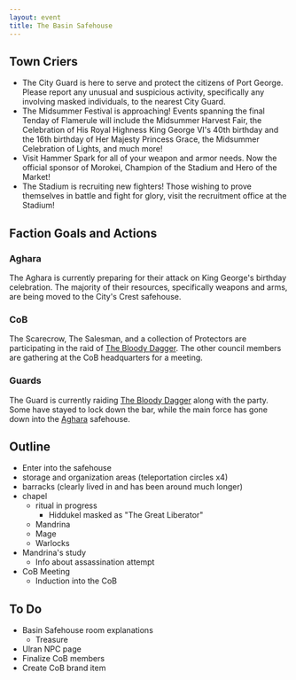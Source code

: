 ```yaml
---
layout: event
title: The Basin Safehouse
---
```

## Town Criers
- The City Guard is here to serve and protect the citizens of Port George. Please report any unusual and suspicious activity, specifically any involving masked individuals, to the nearest City Guard.
- The Midsummer Festival is approaching! Events spanning the final Tenday of Flamerule will include the Midsummer Harvest Fair, the Celebration of His Royal Highness King George VI's 40th birthday and the 16th birthday of Her Majesty Princess Grace, the Midsummer Celebration of Lights, and much more!
- Visit Hammer Spark for all of your weapon and armor needs. Now the official sponsor of Morokei, Champion of the Stadium and Hero of the Market!
- The Stadium is recruiting new fighters! Those wishing to prove themselves in battle and fight for glory, visit the recruitment office at the Stadium!

## Faction Goals and Actions
### Aghara
The Aghara is currently preparing for their attack on King George's birthday celebration. The majority of their resources, specifically weapons and arms, are being moved to the City's Crest safehouse.

### CoB
The Scarecrow, The Salesman, and a collection of Protectors are participating in the raid of [The Bloody Dagger]({{site.baseurl}}/stores/the-bloody-dagger/). The other council members are gathering at the CoB headquarters for a meeting.

### Guards
The Guard is currently raiding [The Bloody Dagger]({{site.baseurl}}/stores/the-bloody-dagger/) along with the party. Some have stayed to lock down the bar, while the main force has gone down into the [Aghara]({{site.baseurl/factions/aghara}}) safehouse.

## Outline
- Enter into the safehouse
- storage and organization areas (teleportation circles x4)
- barracks (clearly lived in and has been around much longer)
- chapel
  - ritual in progress
    - Hiddukel masked as "The Great Liberator"
  - Mandrina
  - Mage
  - Warlocks
- Mandrina's study
  - Info about assassination attempt
- CoB Meeting
  - Induction into the CoB
## To Do
- Basin Safehouse room explanations
  - Treasure
- Ulran NPC page
- Finalize CoB members
- Create CoB brand item
